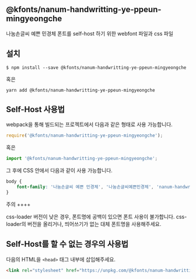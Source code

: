 
@kfonts/nanum-handwritting-ye-ppeun-mingyeongche
---------------------

나눔손글씨 예쁜 민경체 폰트를 self-host 하기 위한 webfont 파일과 css 파일

설치
----

```
$ npm install --save @kfonts/nanum-handwritting-ye-ppeun-mingyeongche
```

혹은

```
yarn add @kfonts/nanum-handwritting-ye-ppeun-mingyeongche
```

Self-Host 사용법
---------------

webpack을 통해 빌드되는 프로젝트에서 다음과 같은 형태로 사용 가능합니다.

```js
require('@kfonts/nanum-handwritting-ye-ppeun-mingyeongche');
```

혹은

```js
import '@kfonts/nanum-handwritting-ye-ppeun-mingyeongche';
```

그 후에 CSS 안에서 다음과 같이 사용 가능합니다.

```css
body {
    font-family: '나눔손글씨 예쁜 민경체', '나눔손글씨예쁜민경체', 'nanum-handwritting-ye-ppeun-mingyeongche';
}
```

주의
++++

css-loader 버전이 낮은 경우, 폰트명에 공백이 있으면 폰트 사용이 불가합니다.
css-loader의 버전을 올리거나, 띄어쓰기가 없는 대체 폰트명을 사용해주세요.

Self-Host를 할 수 없는 경우의 사용법
--------------------------------

다음의 HTML을 `<head>` 태그 내부에 삽입해주세요.

```html
<link rel="stylesheet" href="https://unpkg.com/@kfonts/nanum-handwritting-ye-ppeun-mingyeongche/index.css" />
```

